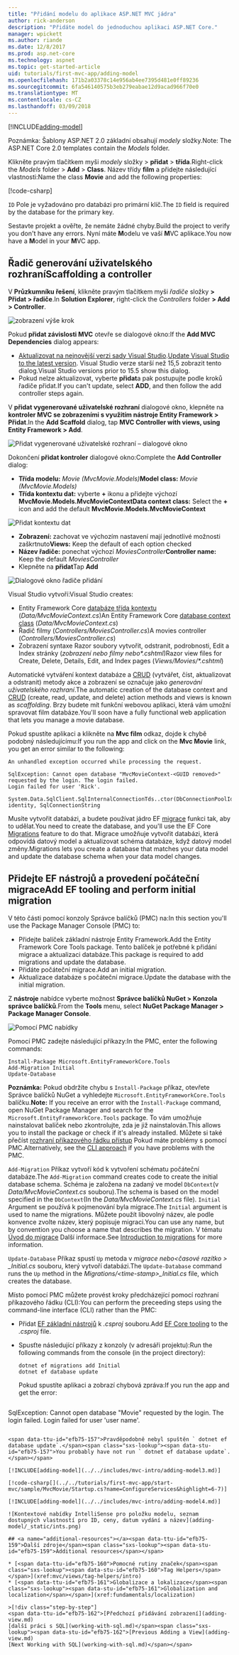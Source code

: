 ```yaml
---
title: "Přidání modelu do aplikace ASP.NET MVC jádra"
author: rick-anderson
description: "Přidáte model do jednoduchou aplikaci ASP.NET Core."
manager: wpickett
ms.author: riande
ms.date: 12/8/2017
ms.prod: asp.net-core
ms.technology: aspnet
ms.topic: get-started-article
uid: tutorials/first-mvc-app/adding-model
ms.openlocfilehash: 171b2a03378c14e956ab4ee7395d481e0ff89236
ms.sourcegitcommit: 6fa546140575b3eb279eabae12d9acad966f70e0
ms.translationtype: MT
ms.contentlocale: cs-CZ
ms.lasthandoff: 03/09/2018
---
```

[!INCLUDE[adding-model](../../includes/mvc-intro/adding-model1.md)]

<span data-ttu-id="efb75-103">Poznámka: Šablony ASP.NET 2.0 základní obsahují *modely* složky.</span><span class="sxs-lookup"><span data-stu-id="efb75-103">Note: The ASP.NET Core 2.0 templates contain the *Models* folder.</span></span>

<span data-ttu-id="efb75-104">Klikněte pravým tlačítkem myši *modely* složky > **přidat** > **třída**.</span><span class="sxs-lookup"><span data-stu-id="efb75-104">Right-click the *Models* folder > **Add** > **Class**.</span></span> <span data-ttu-id="efb75-105">Název třídy **film** a přidejte následující vlastnosti:</span><span class="sxs-lookup"><span data-stu-id="efb75-105">Name the class **Movie** and add the following properties:</span></span>

[!code-csharp[](../../tutorials/first-mvc-app/start-mvc/sample/MvcMovie/Models/MovieNoEF.cs?name=snippet_1)]

<span data-ttu-id="efb75-106">`ID` Pole je vyžadováno pro databázi pro primární klíč.</span><span class="sxs-lookup"><span data-stu-id="efb75-106">The `ID` field is required by the database for the primary key.</span></span> 

<span data-ttu-id="efb75-107">Sestavte projekt a ověřte, že nemáte žádné chyby.</span><span class="sxs-lookup"><span data-stu-id="efb75-107">Build the project to verify you don't have any errors.</span></span> <span data-ttu-id="efb75-108">Nyní máte **M**odelu ve vaší **M**VC aplikace.</span><span class="sxs-lookup"><span data-stu-id="efb75-108">You now have a **M**odel in your **M**VC app.</span></span>

## <a name="scaffolding-a-controller"></a><span data-ttu-id="efb75-109">Řadič generování uživatelského rozhraní</span><span class="sxs-lookup"><span data-stu-id="efb75-109">Scaffolding a controller</span></span>

<span data-ttu-id="efb75-110">V **Průzkumníku řešení**, klikněte pravým tlačítkem myši *řadiče* složky **> Přidat > řadiče**.</span><span class="sxs-lookup"><span data-stu-id="efb75-110">In **Solution Explorer**, right-click the *Controllers* folder **> Add > Controller**.</span></span>

![zobrazení výše krok](adding-model/_static/add_controller.png)

<span data-ttu-id="efb75-112">Pokud **přidat závislosti MVC** otevře se dialogové okno:</span><span class="sxs-lookup"><span data-stu-id="efb75-112">If the **Add MVC Dependencies** dialog appears:</span></span>

* <span data-ttu-id="efb75-113">[Aktualizovat na nejnovější verzi sady Visual Studio](https://www.visualstudio.com/downloads/).</span><span class="sxs-lookup"><span data-stu-id="efb75-113">[Update Visual Studio to the latest version](https://www.visualstudio.com/downloads/).</span></span> <span data-ttu-id="efb75-114">Visual Studio verze starší než 15,5 zobrazit tento dialog.</span><span class="sxs-lookup"><span data-stu-id="efb75-114">Visual Studio versions prior to 15.5 show this dialog.</span></span>
* <span data-ttu-id="efb75-115">Pokud nelze aktualizovat, vyberte **přidat**a pak postupujte podle kroků řadiče přidat.</span><span class="sxs-lookup"><span data-stu-id="efb75-115">If you can't update, select **ADD**, and then follow the add controller steps again.</span></span>

<span data-ttu-id="efb75-116">V **přidat vygenerované uživatelské rozhraní** dialogové okno, klepněte na **kontroler MVC se zobrazeními s využitím nástroje Entity Framework > Přidat**.</span><span class="sxs-lookup"><span data-stu-id="efb75-116">In the **Add Scaffold** dialog, tap **MVC Controller with views, using Entity Framework > Add**.</span></span>

![Přidat vygenerované uživatelské rozhraní – dialogové okno](adding-model/_static/add_scaffold2.png)

<span data-ttu-id="efb75-118">Dokončení **přidat kontroler** dialogové okno:</span><span class="sxs-lookup"><span data-stu-id="efb75-118">Complete the **Add Controller** dialog:</span></span>

* <span data-ttu-id="efb75-119">**Třída modelu:** *Movie (MvcMovie.Models)*</span><span class="sxs-lookup"><span data-stu-id="efb75-119">**Model class:** *Movie (MvcMovie.Models)*</span></span>
* <span data-ttu-id="efb75-120">**Třída kontextu dat:** vyberte  **+**  ikonu a přidejte výchozí **MvcMovie.Models.MvcMovieContext**</span><span class="sxs-lookup"><span data-stu-id="efb75-120">**Data context class:** Select the **+** icon and add the default **MvcMovie.Models.MvcMovieContext**</span></span>

![Přidat kontextu dat](adding-model/_static/dc.png)

* <span data-ttu-id="efb75-122">**Zobrazení:** zachovat ve výchozím nastavení mají jednotlivé možnosti zaškrtnuto</span><span class="sxs-lookup"><span data-stu-id="efb75-122">**Views:** Keep the default of each option checked</span></span>
* <span data-ttu-id="efb75-123">**Název řadiče:** ponechat výchozí *MoviesController*</span><span class="sxs-lookup"><span data-stu-id="efb75-123">**Controller name:** Keep the default *MoviesController*</span></span>
* <span data-ttu-id="efb75-124">Klepněte na **přidat**</span><span class="sxs-lookup"><span data-stu-id="efb75-124">Tap **Add**</span></span>

![Dialogové okno řadiče přidání](adding-model/_static/add_controller2.png)

<span data-ttu-id="efb75-126">Visual Studio vytvoří:</span><span class="sxs-lookup"><span data-stu-id="efb75-126">Visual Studio creates:</span></span>

* <span data-ttu-id="efb75-127">Entity Framework Core [databáze třída kontextu](xref:data/ef-mvc/intro#create-the-database-context) (*Data/MvcMovieContext.cs*)</span><span class="sxs-lookup"><span data-stu-id="efb75-127">An Entity Framework Core [database context class](xref:data/ef-mvc/intro#create-the-database-context) (*Data/MvcMovieContext.cs*)</span></span>
* <span data-ttu-id="efb75-128">Řadič filmy (*Controllers/MoviesController.cs*)</span><span class="sxs-lookup"><span data-stu-id="efb75-128">A movies controller (*Controllers/MoviesController.cs*)</span></span>
* <span data-ttu-id="efb75-129">Zobrazení syntaxe Razor soubory vytvořit, odstranit, podrobnosti, Edit a Index stránky (*zobrazení nebo filmy nebo&ast;.cshtml*)</span><span class="sxs-lookup"><span data-stu-id="efb75-129">Razor view files for Create, Delete, Details, Edit, and Index pages (*Views/Movies/&ast;.cshtml*)</span></span>

<span data-ttu-id="efb75-130">Automatické vytváření kontext databáze a [CRUD](https://wikipedia.org/wiki/Create,_read,_update_and_delete) (vytvářet, číst, aktualizovat a odstranit) metody akce a zobrazení se označuje jako *generování uživatelského rozhraní*.</span><span class="sxs-lookup"><span data-stu-id="efb75-130">The automatic creation of the database context and [CRUD](https://wikipedia.org/wiki/Create,_read,_update_and_delete) (create, read, update, and delete) action methods and views is known as *scaffolding*.</span></span> <span data-ttu-id="efb75-131">Brzy budete mít funkční webovou aplikaci, která vám umožní spravovat film databáze.</span><span class="sxs-lookup"><span data-stu-id="efb75-131">You'll soon have a fully functional web application that lets you manage a movie database.</span></span>

<span data-ttu-id="efb75-132">Pokud spustíte aplikaci a klikněte na **Mvc film** odkaz, dojde k chybě podobný následujícímu:</span><span class="sxs-lookup"><span data-stu-id="efb75-132">If you run the app and click on the **Mvc Movie** link, you get an error similar to the following:</span></span>

```
An unhandled exception occurred while processing the request.

SqlException: Cannot open database "MvcMovieContext-<GUID removed>" requested by the login. The login failed.
Login failed for user 'Rick'.

System.Data.SqlClient.SqlInternalConnectionTds..ctor(DbConnectionPoolIdentity identity, SqlConnectionString 
```

<span data-ttu-id="efb75-133">Musíte vytvořit databázi, a budete používat jádro EF [migrace](xref:data/ef-mvc/migrations) funkci tak, aby to udělat.</span><span class="sxs-lookup"><span data-stu-id="efb75-133">You need to create the database, and you'll use the EF Core [Migrations](xref:data/ef-mvc/migrations) feature to do that.</span></span> <span data-ttu-id="efb75-134">Migrace umožňuje vytvořit databázi, která odpovídá datový model a aktualizovat schéma databáze, když datový model změny.</span><span class="sxs-lookup"><span data-stu-id="efb75-134">Migrations lets you create a database that matches your data model and update the database schema when your data model changes.</span></span>

## <a name="add-ef-tooling-and-perform-initial-migration"></a><span data-ttu-id="efb75-135">Přidejte EF nástrojů a provedení počáteční migrace</span><span class="sxs-lookup"><span data-stu-id="efb75-135">Add EF tooling and perform initial migration</span></span>

<span data-ttu-id="efb75-136">V této části pomocí konzoly Správce balíčků (PMC) na:</span><span class="sxs-lookup"><span data-stu-id="efb75-136">In this section you'll use the Package Manager Console (PMC) to:</span></span>

* <span data-ttu-id="efb75-137">Přidejte balíček základní nástroje Entity Framework.</span><span class="sxs-lookup"><span data-stu-id="efb75-137">Add the Entity Framework Core Tools package.</span></span> <span data-ttu-id="efb75-138">Tento balíček je potřebné k přidání migrace a aktualizaci databáze.</span><span class="sxs-lookup"><span data-stu-id="efb75-138">This package is required to add migrations and update the database.</span></span>
* <span data-ttu-id="efb75-139">Přidáte počáteční migrace.</span><span class="sxs-lookup"><span data-stu-id="efb75-139">Add an initial migration.</span></span>
* <span data-ttu-id="efb75-140">Aktualizace databáze s počáteční migrace.</span><span class="sxs-lookup"><span data-stu-id="efb75-140">Update the database with the initial migration.</span></span>

<span data-ttu-id="efb75-141">Z **nástroje** nabídce vyberte možnost **Správce balíčků NuGet > Konzola správce balíčků**.</span><span class="sxs-lookup"><span data-stu-id="efb75-141">From the **Tools** menu, select **NuGet Package Manager > Package Manager Console**.</span></span>

<!-- following image shared with uid: tutorials/razor-pages/model -->
  ![Pomocí PMC nabídky](adding-model/_static/pmc.png)

<span data-ttu-id="efb75-143">Pomocí PMC zadejte následující příkazy:</span><span class="sxs-lookup"><span data-stu-id="efb75-143">In the PMC, enter the following commands:</span></span>

``` PMC
Install-Package Microsoft.EntityFrameworkCore.Tools
Add-Migration Initial
Update-Database
```

<span data-ttu-id="efb75-144">**Poznámka:** Pokud obdržíte chybu s `Install-Package` příkaz, otevřete Správce balíčků NuGet a vyhledejte `Microsoft.EntityFrameworkCore.Tools` balíčku.</span><span class="sxs-lookup"><span data-stu-id="efb75-144">**Note:** If you receive an error with the `Install-Package` command, open NuGet Package Manager and search for the `Microsoft.EntityFrameworkCore.Tools` package.</span></span> <span data-ttu-id="efb75-145">To vám umožňuje nainstalovat balíček nebo zkontrolujte, zda je již nainstalován.</span><span class="sxs-lookup"><span data-stu-id="efb75-145">This allows you to install the package or check if it's already installed.</span></span> <span data-ttu-id="efb75-146">Můžete si také přečíst [rozhraní příkazového řádku přístup](#cli) Pokud máte problémy s pomocí PMC.</span><span class="sxs-lookup"><span data-stu-id="efb75-146">Alternatively, see the [CLI approach](#cli) if you have problems with the PMC.</span></span>

<span data-ttu-id="efb75-147">`Add-Migration` Příkaz vytvoří kód k vytvoření schématu počáteční databáze.</span><span class="sxs-lookup"><span data-stu-id="efb75-147">The `Add-Migration` command creates code to create the initial database schema.</span></span> <span data-ttu-id="efb75-148">Schéma je založena na zadaný ve model `DbContext`(v *Data/MvcMovieContext.cs* souboru).</span><span class="sxs-lookup"><span data-stu-id="efb75-148">The schema is based on the model specified in the `DbContext`(In the *Data/MvcMovieContext.cs* file).</span></span> <span data-ttu-id="efb75-149">`Initial` Argument se používá k pojmenování byla migrace.</span><span class="sxs-lookup"><span data-stu-id="efb75-149">The `Initial` argument is used to name the migrations.</span></span> <span data-ttu-id="efb75-150">Můžete použít libovolný název, ale podle konvence zvolte název, který popisuje migraci.</span><span class="sxs-lookup"><span data-stu-id="efb75-150">You can use any name, but by convention you choose a name that describes the migration.</span></span> <span data-ttu-id="efb75-151">V tématu [Úvod do migrace](xref:data/ef-mvc/migrations#introduction-to-migrations) Další informace.</span><span class="sxs-lookup"><span data-stu-id="efb75-151">See [Introduction to migrations](xref:data/ef-mvc/migrations#introduction-to-migrations) for more information.</span></span>

<span data-ttu-id="efb75-152">`Update-Database` Příkaz spustí `Up` metoda v *migrace nebo\<časové razítko > _Initial.cs* souboru, který vytvoří databázi.</span><span class="sxs-lookup"><span data-stu-id="efb75-152">The `Update-Database` command runs the `Up` method in the *Migrations/\<time-stamp>_Initial.cs* file, which creates the database.</span></span>

<a name="cli"></a> <span data-ttu-id="efb75-153">Místo pomocí PMC můžete provést kroky předcházející pomocí rozhraní příkazového řádku (CLI):</span><span class="sxs-lookup"><span data-stu-id="efb75-153">You can perform the preceeding steps using the command-line interface (CLI) rather than the PMC:</span></span>

* <span data-ttu-id="efb75-154">Přidat [EF základní nástrojů](xref:data/ef-mvc/migrations#entity-framework-core-nuget-packages-for-migrations) k *.csproj* souboru.</span><span class="sxs-lookup"><span data-stu-id="efb75-154">Add [EF Core tooling](xref:data/ef-mvc/migrations#entity-framework-core-nuget-packages-for-migrations) to the *.csproj* file.</span></span>
* <span data-ttu-id="efb75-155">Spusťte následující příkazy z konzoly (v adresáři projektu):</span><span class="sxs-lookup"><span data-stu-id="efb75-155">Run the following commands from the console (in the project directory):</span></span>

  ```console
  dotnet ef migrations add Initial
  dotnet ef database update
  ```     
  
  <span data-ttu-id="efb75-156">Pokud spustíte aplikaci a zobrazí chybová zpráva:</span><span class="sxs-lookup"><span data-stu-id="efb75-156">If you run the app and get the error:</span></span>
  
  ```text
SqlException: Cannot open database "Movie" requested by the login.
The login failed.
Login failed for user 'user name'.
```

<span data-ttu-id="efb75-157">Pravděpodobně nebyl spuštěn ` dotnet ef database update`.</span><span class="sxs-lookup"><span data-stu-id="efb75-157">You probably have not run ` dotnet ef database update`.</span></span>
  
[!INCLUDE[adding-model](../../includes/mvc-intro/adding-model3.md)]

[!code-csharp[](../../tutorials/first-mvc-app/start-mvc/sample/MvcMovie/Startup.cs?name=ConfigureServices&highlight=6-7)]

[!INCLUDE[adding-model](../../includes/mvc-intro/adding-model4.md)]

![Kontextové nabídky IntelliSense pro položku modelu, seznam dostupných vlastností pro ID, ceny, datum vydání a název](adding-model/_static/ints.png)

## <a name="additional-resources"></a><span data-ttu-id="efb75-159">Další zdroje</span><span class="sxs-lookup"><span data-stu-id="efb75-159">Additional resources</span></span>

* [<span data-ttu-id="efb75-160">Pomocné rutiny značek</span><span class="sxs-lookup"><span data-stu-id="efb75-160">Tag Helpers</span></span>](xref:mvc/views/tag-helpers/intro)
* [<span data-ttu-id="efb75-161">Globalizace a lokalizace</span><span class="sxs-lookup"><span data-stu-id="efb75-161">Globalization and localization</span></span>](xref:fundamentals/localization)

>[!div class="step-by-step"]
<span data-ttu-id="efb75-162">[Předchozí přidávání zobrazení](adding-view.md)
[další práci s SQL](working-with-sql.md)</span><span class="sxs-lookup"><span data-stu-id="efb75-162">[Previous Adding a View](adding-view.md)
[Next Working with SQL](working-with-sql.md)</span></span>  
